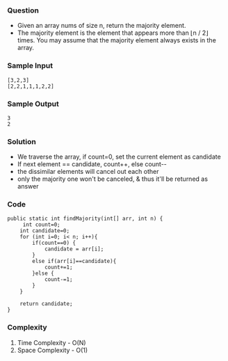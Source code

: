 ### Question
- Given an array nums of size n, return the majority element. 
- The majority element is the element that appears more than ⌊n / 2⌋ times. You may assume that the majority element always exists in the array.

### Sample Input
    [3,2,3]
    [2,2,1,1,1,2,2]

### Sample Output
    3
    2

### Solution
- We traverse the array, if count=0, set the current element as candidate
- If next element == candidate, count++, else count--
- the dissimilar elements will cancel out each other
- only the majority one won't be canceled, & thus it'll be returned as answer


### Code
    public static int findMajority(int[] arr, int n) {
		 int count=0;
        int candidate=0;
        for (int i=0; i< n; i++){
            if(count==0) {
                candidate = arr[i];
            }
            else if(arr[i]==candidate){
                count+=1;
            }else {
                count-=1;
            }
        }

        return candidate;
	}


### Complexity
1. Time Complexity - O(N)
2. Space Complexity - O(1)